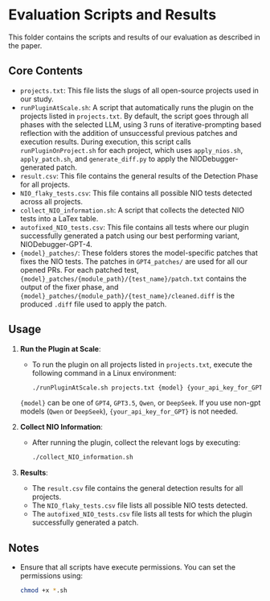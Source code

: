 # Evaluation Scripts and Results

This folder contains the scripts and results of our evaluation as described in the paper.

## Core Contents

- `projects.txt`: This file lists the slugs of all open-source projects used in our study.
- `runPluginAtScale.sh`: A script that automatically runs the plugin on the projects listed in `projects.txt`. By default, the script goes through all phases with the selected LLM, using 3 runs of iterative-prompting based reflection with the addition of unsuccessful previous patches and execution results. During execution, this script calls `runPluginOnProject.sh` for each project, which uses `apply_nios.sh`, `apply_patch.sh`, and `generate_diff.py` to apply the NIODebugger-generated patch.
- `result.csv`: This file contains the general results of the Detection Phase for all projects.
- `NIO_flaky_tests.csv`: This file contains all possible NIO tests detected across all projects.
- `collect_NIO_information.sh`: A script that collects the detected NIO tests into a LaTex table.
- `autofixed_NIO_tests.csv`: This file contains all tests where our plugin successfully generated a patch using our best performing variant, NIODebugger-GPT-4.
- `{model}_patches/`: These folders stores the model-specific patches that fixes the NIO tests. The patches in `GPT4_patches/` are used for all our opened PRs. For each patched test, `{model}_patches/{module_path}/{test_name}/patch.txt` contains the output of the fixer phase, and `{model}_patches/{module_path}/{test_name}/cleaned.diff` is the produced `.diff` file used to apply the patch.

## Usage

1. **Run the Plugin at Scale**:
   - To run the plugin on all projects listed in `projects.txt`, execute the following command in a Linux environment:
     ```sh
     ./runPluginAtScale.sh projects.txt {model} {your_api_key_for_GPT}
     ```
   `{model}` can be one of `GPT4`, `GPT3.5`, `Qwen`, or `DeepSeek`. If you use non-gpt models (`Qwen` or `DeepSeek`), `{your_api_key_for_GPT}` is not needed.

2. **Collect NIO Information**:
   - After running the plugin, collect the relevant logs by executing:
     ```sh
     ./collect_NIO_information.sh
     ```

3. **Results**:
   - The `result.csv` file contains the general detection results for all projects.
   - The `NIO_flaky_tests.csv` file lists all possible NIO tests detected.
   - The `autofixed_NIO_tests.csv` file lists all tests for which the plugin successfully generated a patch.

## Notes

- Ensure that all scripts have execute permissions. You can set the permissions using:
  ```sh
  chmod +x *.sh
  ```